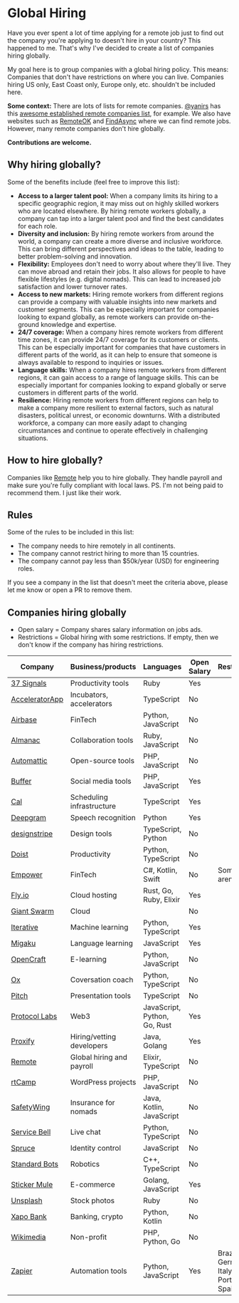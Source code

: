 # Global Hiring

Have you ever spent a lot of time applying for a remote job just to find out the company you're applying to doesn't hire in your country?
This happened to me. That's why I've decided to create a list of companies hiring globally.

My goal here is to group companies with a global hiring policy. This means: Companies that don't have restrictions on where you can live.
Companies hiring US only, East Coast only, Europe only, etc. shouldn't be included here.

**Some context:** There are lots of lists for remote companies. [@yanirs](https://github.com/yanirs) has this [awesome established remote companies list](https://github.com/yanirs/established-remote), for example. We also have websites such as [RemoteOK](https://remoteok.com/) and [FindAsync](https://www.findasync.com/) where we can find remote jobs. However, many remote companies don't hire globally.

**Contributions are welcome.**

## Why hiring globally?

Some of the benefits include (feel free to improve this list):

- **Access to a larger talent pool:** When a company limits its hiring to a specific geographic region, it may miss out on highly skilled workers who are located elsewhere. By hiring remote workers globally, a company can tap into a larger talent pool and find the best candidates for each role.
- **Diversity and inclusion:** By hiring remote workers from around the world, a company can create a more diverse and inclusive workforce. This can bring different perspectives and ideas to the table, leading to better problem-solving and innovation.
- **Flexibility:** Employees don't need to worry about where they'll live. They can move abroad and retain their jobs. It also allows for people to have flexible lifestyles (e.g. digital nomads). This can lead to increased job satisfaction and lower turnover rates.
- **Access to new markets:** Hiring remote workers from different regions can provide a company with valuable insights into new markets and customer segments. This can be especially important for companies looking to expand globally, as remote workers can provide on-the-ground knowledge and expertise.
- **24/7 coverage:** When a company hires remote workers from different time zones, it can provide 24/7 coverage for its customers or clients. This can be especially important for companies that have customers in different parts of the world, as it can help to ensure that someone is always available to respond to inquiries or issues.
- **Language skills:** When a company hires remote workers from different regions, it can gain access to a range of language skills. This can be especially important for companies looking to expand globally or serve customers in different parts of the world.
- **Resilience:** Hiring remote workers from different regions can help to make a company more resilient to external factors, such as natural disasters, political unrest, or economic downturns. With a distributed workforce, a company can more easily adapt to changing circumstances and continue to operate effectively in challenging situations.

## How to hire globally?

Companies like [Remote](https://remote.com/) help you to hire globally. They handle payroll and make sure you're fully compliant with local laws.
PS. I'm not being paid to recommend them. I just like their work.

## Rules

Some of the rules to be included in this list:

- The company needs to hire remotely in all continents.
- The company cannot restrict hiring to more than 15 countries.
- The company cannot pay less than $50k/year (USD) for engineering roles.

If you see a company in the list that doesn't meet the criteria above, please let me know or open a PR to remove them.

## Companies hiring globally

- Open salary = Company shares salary information on jobs ads.
- Restrictions = Global hiring with some restrictions. If empty, then we don't know if the company has hiring restrictions.

| Company                                          | Business/products         | Languages                    | Open Salary | Restrictions                            |
| ------------------------------------------------ | ------------------------- | ---------------------------- | ----------- | --------------------------------------- |
| [37 Signals](https://37signals.com/)             | Productivity tools        | Ruby                         | Yes         |                                         |
| [AcceleratorApp](https://www.acceleratorapp.co/) | Incubators, accelerators  | TypeScript                   | No          |                                         |
| [Airbase](https://www.airbase.com/)              | FinTech                   | Python, JavaScript           | No          |                                         |
| [Almanac](https://almanac.io/)                   | Collaboration tools       | Ruby, JavaScript             | No          |                                         |
| [Automattic](https://automattic.com/)            | Open-source tools         | PHP, JavaScript              | No          |                                         |
| [Buffer](https://buffer.com/)                    | Social media tools        | PHP, JavaScript              | Yes         |                                         |
| [Cal](https://cal.com)                           | Scheduling infrastructure | TypeScript                   | Yes         |                                         |
| [Deepgram](https://deepgram.com/)                | Speech recognition        | Python                       | Yes         |                                         |
| [designstripe](https://designstripe.com/)        | Design tools              | TypeScript, Python           | No          |                                         |
| [Doist](https://doist.com/)                      | Productivity              | Python, TypeScript           | No          |                                         |
| [Empower](https://empower.me/)                   | FinTech                   | C#, Kotlin, Swift            | No          | Some roles aren't global                |
| [Fly.io](https://fly.io/)                        | Cloud hosting             | Rust, Go, Ruby, Elixir       | Yes         |                                         |
| [Giant Swarm](https://www.giantswarm.io/)        | Cloud                     |                              | No          |                                         |
| [Iterative](https://iterative.ai/)               | Machine learning          | Python, TypeScript           | Yes         |                                         |
| [Migaku](https://www.migaku.io/)                 | Language learning         | JavaScript                   | Yes         |                                         |
| [OpenCraft](https://opencraft.com/)              | E-learning                | Python, JavaScript           | No          |                                         |
| [Ox](https://ox.work/)                           | Coversation coach         | Python, TypeScript           | No          |                                         |
| [Pitch](https://pitch.com/)                      | Presentation tools        | TypeScript                   | No          |                                         |
| [Protocol Labs](https://protocol.ai/)            | Web3                      | JavaScript, Python, Go, Rust | Yes         |                                         |
| [Proxify](https://proxify.io/)                   | Hiring/vetting developers | Java, Golang                 | Yes         |                                         |
| [Remote](https://remote.com/)                    | Global hiring and payroll | Elixir, TypeScript           | No          |                                         |
| [rtCamp](https://rtcamp.com/)                    | WordPress projects        | PHP, JavaScript              | No          |                                         |
| [SafetyWing](https://safetywing.com/)            | Insurance for nomads      | Java, Kotlin, JavaScript     | No          |                                         |
| [Service Bell](https://www.servicebell.com/)     | Live chat                 | Python, TypeScript           | No          |                                         |
| [Spruce](https://www.spruceid.com/)              | Identity control          | JavaScript                   | No          |                                         |
| [Standard Bots](https://standardbots.com/)       | Robotics                  | C++, TypeScript              | No          |                                         |
| [Sticker Mule](https://www.stickermule.com/)     | E-commerce                | Golang, JavaScript           | Yes         |                                         |
| [Unsplash](https://unsplash.com/)                | Stock photos              | Ruby                         | No          |                                         |
| [Xapo Bank](https://www.xapo.com/)               | Banking, crypto           | Python, Kotlin               | No          |                                         |
| [Wikimedia](https://wikimediafoundation.org/)    | Non-profit                | PHP, Python, Go              | No          |                                         |
| [Zapier](https://zapier.com/)                    | Automation tools          | Python, JavaScript           | Yes         | Brazil, Germany, Italy, Portugal, Spain |
